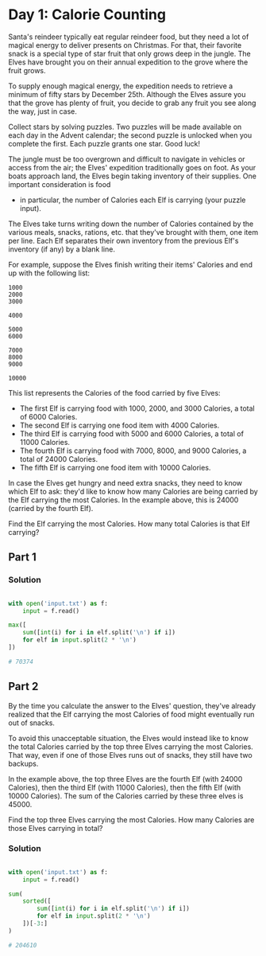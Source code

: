# Day 1: Calorie Counting

Santa's reindeer typically eat regular reindeer food, but they need a lot of magical
energy to deliver presents on Christmas. For that, their favorite snack is a special
type of star fruit that only grows deep in the jungle. The Elves have brought you on
their annual expedition to the grove where the fruit grows.

To supply enough magical energy, the expedition needs to retrieve a minimum of fifty
stars by December 25th. Although the Elves assure you that the grove has plenty of
fruit, you decide to grab any fruit you see along the way, just in case.

Collect stars by solving puzzles. Two puzzles will be made available on each day in the
Advent calendar; the second puzzle is unlocked when you complete the first. Each puzzle
grants one star. Good luck!

The jungle must be too overgrown and difficult to navigate in vehicles or access from
the air; the Elves' expedition traditionally goes on foot. As your boats approach land,
the Elves begin taking inventory of their supplies. One important consideration is food
- in particular, the number of Calories each Elf is carrying (your puzzle input).

The Elves take turns writing down the number of Calories contained by the various meals,
snacks, rations, etc. that they've brought with them, one item per line. Each Elf
separates their own inventory from the previous Elf's inventory (if any) by a blank
line.

For example, suppose the Elves finish writing their items' Calories and end up with the
following list:

```
1000
2000
3000

4000

5000
6000

7000
8000
9000

10000
```

This list represents the Calories of the food carried by five Elves:

 - The first Elf is carrying food with 1000, 2000, and 3000 Calories, a total of 6000 Calories.
 - The second Elf is carrying one food item with 4000 Calories.
 - The third Elf is carrying food with 5000 and 6000 Calories, a total of 11000 Calories.
 - The fourth Elf is carrying food with 7000, 8000, and 9000 Calories, a total of 24000 Calories.
 - The fifth Elf is carrying one food item with 10000 Calories.

In case the Elves get hungry and need extra snacks, they need to know which Elf to ask:
they'd like to know how many Calories are being carried by the Elf carrying the most
Calories. In the example above, this is 24000 (carried by the fourth Elf).

Find the Elf carrying the most Calories. How many total Calories is that Elf carrying?

## Part 1

### Solution

```python

with open('input.txt') as f:
    input = f.read()

max([
    sum([int(i) for i in elf.split('\n') if i])
    for elf in input.split(2 * '\n')
])

# 70374
```

## Part 2

By the time you calculate the answer to the Elves' question, they've already realized
that the Elf carrying the most Calories of food might eventually run out of snacks.

To avoid this unacceptable situation, the Elves would instead like to know the total
Calories carried by the top three Elves carrying the most Calories. That way, even if
one of those Elves runs out of snacks, they still have two backups.

In the example above, the top three Elves are the fourth Elf (with 24000 Calories), then
the third Elf (with 11000 Calories), then the fifth Elf (with 10000 Calories). The sum
of the Calories carried by these three elves is 45000.

Find the top three Elves carrying the most Calories. How many Calories are those Elves
carrying in total?

###  Solution

```python

with open('input.txt') as f:
    input = f.read()

sum(
    sorted([
        sum([int(i) for i in elf.split('\n') if i])
        for elf in input.split(2 * '\n')
    ])[-3:]
)

# 204610
```

